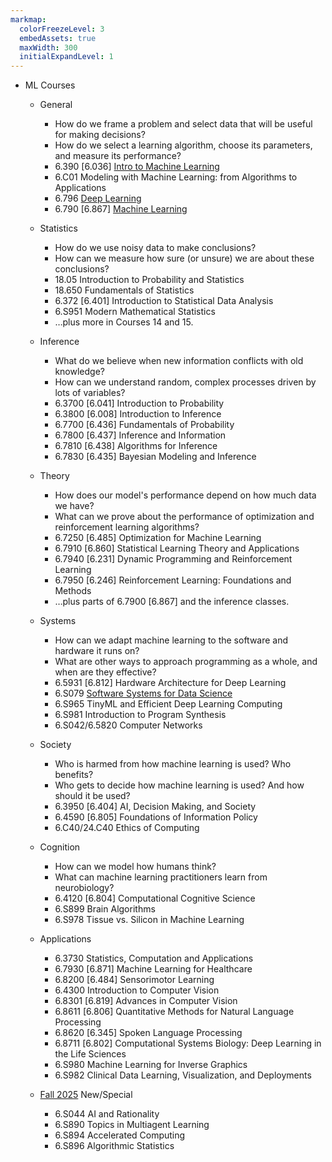 ```yaml
---
markmap:
  colorFreezeLevel: 3
  embedAssets: true
  maxWidth: 300
  initialExpandLevel: 1
---
```


- ML Courses

  - General
    - How do we frame a problem and select data that will be useful for making decisions?
    - How do we select a learning algorithm, choose its parameters, and measure its performance?
    - 6.390 [6.036] [Intro to Machine Learning](https://introml.mit.edu/)
    - 6.C01 Modeling with Machine Learning: from Algorithms to Applications
    - 6.796 [Deep Learning](https://phillipi.github.io/6.7960/)
    - 6.790 [6.867] [Machine Learning](https://gradml.mit.edu)
  
  - Statistics
    - How do we use noisy data to make conclusions?
    - How can we measure how sure (or unsure) we are about these conclusions?
    - 18.05 Introduction to Probability and Statistics
    - 18.650 Fundamentals of Statistics
    - 6.372 [6.401] Introduction to Statistical Data Analysis
    - 6.S951 Modern Mathematical Statistics
    - …plus more in Courses 14 and 15.
  - Inference
    - What do we believe when new information conflicts with old knowledge?
    - How can we understand random, complex processes driven by lots of variables?
    - 6.3700 [6.041] Introduction to Probability
    - 6.3800 [6.008] Introduction to Inference
    - 6.7700 [6.436] Fundamentals of Probability
    - 6.7800 [6.437] Inference and Information
    - 6.7810 [6.438] Algorithms for Inference
    - 6.7830 [6.435] Bayesian Modeling and Inference
  - Theory
    - How does our model's performance depend on how much data we have?
    - What can we prove about the performance of optimization and reinforcement learning algorithms?
    - 6.7250 [6.485] Optimization for Machine Learning
    - 6.7910 [6.860] Statistical Learning Theory and Applications
    - 6.7940 [6.231] Dynamic Programming and Reinforcement Learning
    - 6.7950 [6.246] Reinforcement Learning: Foundations and Methods
    - …plus parts of 6.7900 [6.867] and the inference classes.
  - Systems
    - How can we adapt machine learning to the software and hardware it runs on?
    - What are other ways to approach programming as a whole, and when are they effective?
    - 6.5931 [6.812] Hardware Architecture for Deep Learning
    - 6.S079 [Software Systems for Data Science](http://dsg.csail.mit.edu/6.S079/)
    - 6.S965 TinyML and Efficient Deep Learning Computing
    - 6.S981 Introduction to Program Synthesis
    - 6.S042/6.5820 Computer Networks
  - Society
    - Who is harmed from how machine learning is used? Who benefits?
    - Who gets to decide how machine learning is used? And how should it be used?
    - 6.3950 [6.404] AI, Decision Making, and Society
    - 6.4590 [6.805] Foundations of Information Policy
    - 6.C40/24.C40 Ethics of Computing
  - Cognition
    - How can we model how humans think?
    - What can machine learning practitioners learn from neurobiology?
    - 6.4120 [6.804] Computational Cognitive Science
    - 6.S899 Brain Algorithms
    - 6.S978 Tissue vs. Silicon in Machine Learning
  - Applications
    - 6.3730 Statistics, Computation and Applications
    - 6.7930 [6.871] Machine Learning for Healthcare
    - 6.8200 [6.484] Sensorimotor Learning
    - 6.4300 Introduction to Computer Vision
    - 6.8301 [6.819] Advances in Computer Vision
    - 6.8611 [6.806] Quantitative Methods for Natural Language Processing
    - 6.8620 [6.345] Spoken Language Processing
    - 6.8711 [6.802] Computational Systems Biology: Deep Learning in the Life Sciences
    - 6.S980 Machine Learning for Inverse Graphics
    - 6.S982 Clinical Data Learning, Visualization, and Deployments
  - [Fall 2025](https://www.eecs.mit.edu/academics/subject-updates/subjects-update-fall-2025/) New/Special
    - 6.S044 AI and Rationality  
    - 6.S890 Topics in Multiagent Learning  
    - 6.S894 Accelerated Computing  
    - 6.S896 Algorithmic Statistics  
